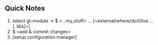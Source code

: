 ## Quick Notes

1.  select gt-module -> $ <submodule add> <...my_stuff> ... [<external/where/do/I/live....[..libs]>]
2.  $ <add & commit changes>
3.  [setup configuration manager]
